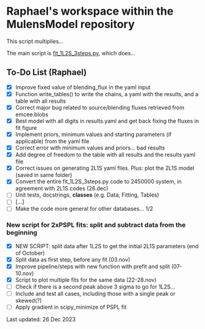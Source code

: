# Raphael's workspace within the MulensModel repository 

This script multiplies...

The main script is [fit_1L2S_3steps.py](https://github.com/rapoliveira/MulensModel/blob/master/exploring_MulensModel/fit_1L2S_3steps.py), which does...

<!-- - Give other references or details from the ESO proposal? -->

<!-- ## Instructions to run the script

If the Python libraries astropy, matplotlib, numpy and scipy are installed, a single command do the entire analysis and produces the two outputs:
```
python3 multiply_integrate_spectra_tcurves.py
```

Other transmission curves and spectra can be adopted, as the functions are general and a 1d-interpolation is applied to account for the different grids in wavelength.
New transmission curves should be added to the [transm_curves/](https://github.com/rapoliveira/ESO_prop_extinction/tree/master/transm_curves) folder, with the first two columns containing the wavelength and efficiency.
New stellar spectra in fits format should be added to the [spectra/](https://github.com/rapoliveira/ESO_prop_extinction/tree/master/spectra) folder and listed in the file spectra_coords.txt. The spectra should contain at least two columns named as WAVE and FLUX, as well as the X-Shooter spectra.

It is possible to compute JHKs magnitudes of the stellar spectra using the transmission curves from HAWK-I or 2MASS ([Skrutskie et al. 2006](https://ui.adsabs.harvard.edu/abs/2006AJ....131.1163S/abstract)), to be compared with values from Simbad or VVV. To do that for each of the JHKs filters, edit line 182 and uncomment line 265 of the main code, and print the array JHKmag to the terminal. -->

## To-Do List (Raphael)
- [X] Improve fixed value of blending_flux in the yaml input
- [X] Function write_tables() to write the chains, a yaml with the results, and a table with all results
- [X] Correct major bug related to source/blending fluxes retrieved from emcee.blobs
- [X] Best model with all digits in results.yaml and get back fixing the fluxes in fit figure
- [X] Implement priors, minimum values and starting parameters (if applicable) from the yaml file
- [X] Correct error with minimum values and priors... bad results
- [X] Add degree of freedom to the table with all results and the results yaml file
- [X] Correct issues on generating 2L1S yaml files. Plus: plot the 2L1S model (saved in same folder)
- [X] Convert the entire fit_1L2S_3steps.py code to 2450000 system, in agreement with 2L1S codes (26.dec)
- [ ] Unit tests, docstrings, **classes** (e.g. Data, Fitting, Tables)
- [ ] [...]
- [ ] Make the code more general for other databases... 1/2

### New script for 2xPSPL fits: split and subtract data from the beginning
- [X] NEW SCRIPT: split data after 1L2S to get the initial 2L1S parameters (end of October)
- [X] Split data as first step, before any fit (03.nov)
- [X] Improve pipeline/steps with new function with prefit and split (07-10.nov)
- [X] Script to plot multiple fits for the same data (22-28.nov)
- [ ] Check if there is a second peak above 3 sigma to go for 1L2S...
- [ ] Include and test all cases, including those with a single peak or skewed(?)
- [ ] Apply gradient in scipy_minimize of PSPL fit

Last updated: 26 Dec 2023
